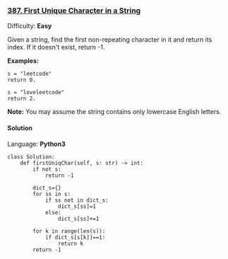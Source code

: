 ### [387\. First Unique Character in a String](https://leetcode.com/problems/first-unique-character-in-a-string/)

Difficulty: **Easy**


Given a string, find the first non-repeating character in it and return its index. If it doesn't exist, return -1.

**Examples:**

```
s = "leetcode"
return 0.

s = "loveleetcode"
return 2.
```

**Note:** You may assume the string contains only lowercase English letters.


#### Solution

Language: **Python3**

```python3
class Solution:
    def firstUniqChar(self, s: str) -> int:
        if not s:
            return -1
        
        dict_s={}
        for ss in s:
            if ss not in dict_s:
                dict_s[ss]=1
            else:
                dict_s[ss]+=1
                
        for k in range(len(s)):
            if dict_s[s[k]]==1:
                return k
        return -1
        
```